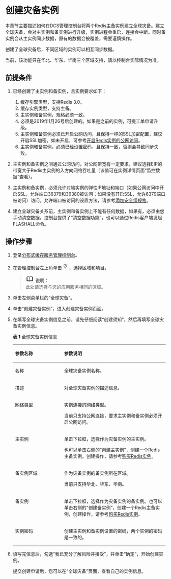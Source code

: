 # 创建灾备实例<a name="ZH-CN_TOPIC_0149240991"></a>

本章节主要描述如何在DCS管理控制台将两个Redis主备实例建立全球灾备。建立全球灾备，会对主实例和备实例进行升级，实例进程会重启，连接会中断。同时备实例会从主实例同步数据，原有的数据会被覆盖，需要谨慎操作。

创建了全球灾备后，不同区域的实例可以相互同步数据。

当前，该功能只在华北、华东、华南三个区域支持，请以控制台实际情况为准。

## 前提条件<a name="section135920300275"></a>

1.  已经创建了主实例和备实例，且实例要求如下：
    1.  缓存引擎类型，支持Redis 3.0。
    2.  缓存实例类型，支持主备。
    3.  主实例和备实例，规格必须一致。
    4.  必须是2019年1月26号后创建的。如果是之前的实例，可提工单申请升级。
    5.  主实例和备实例必须已开启公网访问，且保持一样的SSL加密配置，建议开启SSL加密。如未开启，可参考[开启Redis实例的公网访问](开启Redis实例的公网访问.md)。
    6.  主实例和备实例，必须已经设置密码，且保持一致，否则会导致同步失败。

2.  主实例和备实例之间通过公网访问，对公网带宽有一定要求，建议选择EIP的带宽大于Redis主实例的入方向网络吞吐量（该值可在实例详情页面“监控数据”查看）。
3.  主实例和备实例，必须允许对端实例的弹性IP地址和端口（如果公网访问中开启SSL，允许端口36379和36380被访问；如果没有开启SSL，允许6379端口被访问）访问。允许端口被访问的设置方法，请参考[添加安全组规格](https://support.huaweicloud.com/usermanual-vpc/zh-cn_topic_0030969470.html)。
4.  建立全球灾备关系前，主实例和备实例上不能有任何数据，如果有，必须由您手动清空数据。控制台提供了“清空数据功能”，也可以通过Redis客户端发起FLASHALL命令。

## 操作步骤<a name="section8163195013559"></a>

1.  登录[分布式缓存服务管理控制台](https://console.huaweicloud.com/dcs)。
2.  在管理控制台左上角单击![](figures/icon-region.png)，选择区域和项目。

    >![](public_sys-resources/icon-note.gif) **说明：**   
    >此处请选择与您的应用服务相同的区域。  

3.  单击左侧菜单栏的“全球灾备”。
4.  单击“创建灾备实例”，进入创建灾备实例页面。
5.  在填写全球灾备实例信息之前，请先仔细阅读“创建须知”，然后再填写全球灾备实例信息。

    **表 1**  全球灾备实例信息

    <a name="table1947549121414"></a>
    <table><thead align="left"><tr id="row174766914145"><th class="cellrowborder" valign="top" width="32.07%" id="mcps1.2.3.1.1"><p id="p1147616912144"><a name="p1147616912144"></a><a name="p1147616912144"></a>参数名称</p>
    </th>
    <th class="cellrowborder" valign="top" width="67.93%" id="mcps1.2.3.1.2"><p id="p154761598149"><a name="p154761598149"></a><a name="p154761598149"></a>参数说明</p>
    </th>
    </tr>
    </thead>
    <tbody><tr id="row7476179201411"><td class="cellrowborder" valign="top" width="32.07%" headers="mcps1.2.3.1.1 "><p id="p04769931419"><a name="p04769931419"></a><a name="p04769931419"></a>名称</p>
    </td>
    <td class="cellrowborder" valign="top" width="67.93%" headers="mcps1.2.3.1.2 "><p id="p2476791146"><a name="p2476791146"></a><a name="p2476791146"></a>全球灾备实例名称。</p>
    </td>
    </tr>
    <tr id="row54762096146"><td class="cellrowborder" valign="top" width="32.07%" headers="mcps1.2.3.1.1 "><p id="p14476098149"><a name="p14476098149"></a><a name="p14476098149"></a>描述</p>
    </td>
    <td class="cellrowborder" valign="top" width="67.93%" headers="mcps1.2.3.1.2 "><p id="p0476159121410"><a name="p0476159121410"></a><a name="p0476159121410"></a>对全球灾备实例的描述信息。</p>
    </td>
    </tr>
    <tr id="row1547619111419"><td class="cellrowborder" valign="top" width="32.07%" headers="mcps1.2.3.1.1 "><p id="p147639181418"><a name="p147639181418"></a><a name="p147639181418"></a>网络类型</p>
    </td>
    <td class="cellrowborder" valign="top" width="67.93%" headers="mcps1.2.3.1.2 "><p id="p142944718715"><a name="p142944718715"></a><a name="p142944718715"></a>实例连接的网络类型。</p>
    <p id="p74761791141"><a name="p74761791141"></a><a name="p74761791141"></a>当前只支持公网连接，要求主实例和备实例必须开启公网访问。</p>
    </td>
    </tr>
    <tr id="row947679111412"><td class="cellrowborder" valign="top" width="32.07%" headers="mcps1.2.3.1.1 "><p id="p94766941412"><a name="p94766941412"></a><a name="p94766941412"></a>主实例</p>
    </td>
    <td class="cellrowborder" valign="top" width="67.93%" headers="mcps1.2.3.1.2 "><p id="p17476697143"><a name="p17476697143"></a><a name="p17476697143"></a>单击下拉框，选择作为灾备实例的主实例。</p>
    <p id="p1838834014619"><a name="p1838834014619"></a><a name="p1838834014619"></a>也可以单击右侧的“创建主实例”，创建一个Redis主备实例。创建操作，请参考<a href="购买Redis实例.md">购买Redis实例</a>。</p>
    </td>
    </tr>
    <tr id="row347611941415"><td class="cellrowborder" valign="top" width="32.07%" headers="mcps1.2.3.1.1 "><p id="p1447616912140"><a name="p1447616912140"></a><a name="p1447616912140"></a>备实例区域</p>
    </td>
    <td class="cellrowborder" valign="top" width="67.93%" headers="mcps1.2.3.1.2 "><p id="p1476095143"><a name="p1476095143"></a><a name="p1476095143"></a>作为灾备实例的备实例所在区域。</p>
    <p id="p1827021111204"><a name="p1827021111204"></a><a name="p1827021111204"></a>当前只支持华北、华东、华南。</p>
    </td>
    </tr>
    <tr id="row10476893147"><td class="cellrowborder" valign="top" width="32.07%" headers="mcps1.2.3.1.1 "><p id="p910212427151"><a name="p910212427151"></a><a name="p910212427151"></a>备实例</p>
    </td>
    <td class="cellrowborder" valign="top" width="67.93%" headers="mcps1.2.3.1.2 "><p id="p124775921410"><a name="p124775921410"></a><a name="p124775921410"></a>单击下拉框，选择作为灾备实例的备实例。也可以单击右侧的“创建备实例”，创建一个Redis主备实例，创建操作，请参考<a href="购买Redis实例.md">购买Redis实例</a>。</p>
    </td>
    </tr>
    <tr id="row154772091147"><td class="cellrowborder" valign="top" width="32.07%" headers="mcps1.2.3.1.1 "><p id="p74761091142"><a name="p74761091142"></a><a name="p74761091142"></a>实例密码</p>
    </td>
    <td class="cellrowborder" valign="top" width="67.93%" headers="mcps1.2.3.1.2 "><p id="p2477119191416"><a name="p2477119191416"></a><a name="p2477119191416"></a>创建主实例和备实例设置的密码，两个实例的密码是一致的。</p>
    </td>
    </tr>
    </tbody>
    </table>

6.  填写完信息后，勾选“我已充分了解风险并接受”，并单击“确定”，开始创建实例。

    提交创建申请后，您可以在“全球灾备”页面，查看自己的实例信息。



